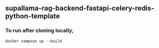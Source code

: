 ## supallama-rag-backend-fastapi-celery-redis-python-template

### To run after cloning locally,
`docker compose up --build`